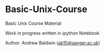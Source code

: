 Basic-Unix-Course
=================

Basic Unix Course Material

Work in progress written in ipython Notebook 

Author: Andrew Baldwin (ab15@sanger.ac.uk) 
